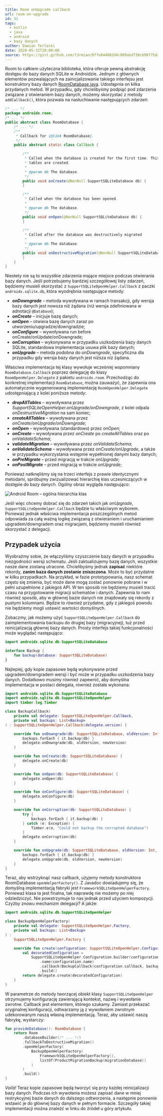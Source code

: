 ```yaml
---
title: Room onUpgrade callback
url: room-on-upgrade
id: 31
tags:
  - kotlin
  - java
  - android
  - bazy danych
author: Damian Terlecki
date: 2020-05-31T20:00:00
source: https://gist.github.com/t3rmian/8ffe844882d4c009abd730cb98f75dac
---
```


Room to całkiem użyteczna biblioteka, która oferuje pewną abstrakcję dostępu do bazy danych SQLite w Androidzie.
Jednym z głównych elementów pozwalających na zainicjalizowanie takiego interfejsu jest konstruktory bazy danych [RoomDatabase.java](https://android.googlesource.com/platform/frameworks/support/+/androidx-master-dev/room/runtime/src/main/java/androidx/room/RoomDatabase.java). Udostępnia on kilka przydanych metod. W przypadku, gdy chcielibyśmy podpiąć pod zdarzenia związane z otwieraniem bazy danych, możemy skorzystać z metody `addCallback()`, która pozwala na nasłuchiwanie następujących zdarzeń:

```java
/* ... */
package androidx.room;
/* ... */
public abstract class RoomDatabase {
    /* ... */
    /**
     * Callback for {@link RoomDatabase}.
     */
    public abstract static class Callback {

        /**
         * Called when the database is created for the first time. This is called after all the
         * tables are created.
         *
         * @param db The database.
         */
        public void onCreate(@NonNull SupportSQLiteDatabase db) {
        }

        /**
         * Called when the database has been opened.
         *
         * @param db The database.
         */
        public void onOpen(@NonNull SupportSQLiteDatabase db) {
        }

        /**
         * Called after the database was destructively migrated
         *
         * @param db The database.
         */
        public void onDestructiveMigration(@NonNull SupportSQLiteDatabase db){
        }
    }
}
```

Niestety nie są to wszystkie zdarzenia mające miejsce podczas otwierania bazy danych. Jeśli potrzebujemy bardziej szczegółowej listy zdarzeń, będziemy musieli skorzystać z `SupportSQLiteOpenHelper.Callback` z paczki `androidx.sqlite.db`, która wyodrębnia następujące metody:
- ***onDowngrade*** – metoda wywoływana w ramach transakcji, gdy wersja bazy danych jest nowsza niż żądana (niż wersja zdefiniowana w adnotacji `@Database`);
- ***onCreate*** – inicjuje bazę danych;
- ***onOpen*** – otwiera bazę danych zaraz po utworzeniu/upgradzie/downgradzie;
- ***onConfigure*** – wywoływana run before onCreate/onUpdate/onDowngrade;
- ***onCorruption*** – wykonywana w przypadku uszkodzenia bazy danych SQLite, standardowa implementacja usuwa plik bazy danych;
- ***onUpgrade*** – metoda podobna do *onDowngrade*, specyficzna dla przypadku gdy wersja bazy danych jest niższa niż żądana.

Właściwa implementacja tej klasy wywołuje wcześniej wspomniany `RoomDatabase.Callback` poprzez delegację do klasy `RoomOpenHelper.Delegate` z pakietu `androidx.room`. Przechodząc do konkretnej implementacji `RoomDatabase`, można zauważyć, że zapewnia ona automatycznie wygenerowaną implementację `RoomOpenHelper.Delegate` udostępniającą z kolei poniższe metody:
- ***dropAllTables*** – wywoływana przez *SupportSQLiteOpenHelper.onUpgrade/onDowngrade*, z kolei odpala *onDestructiveMigration* na sam koniec;
- ***createAllTables*** – wywoływana przez *onCreate/onUpgrade/onDowngrade*;
- ***onOpen*** – wywoływana (standardowo) przez *onOpen*;
- ***onCreate*** – wywoływana przez *onCreate* po *createAllTables* oraz po *onValidateSchema*;
- ***validateMigration*** – wywoływana przez *onValidateSchema*;
- ***onValidateSchema*** – wywoływana przez *onCreate/onUpgrade*, a także w przypadku wykorzystania wstępnie wypełnionej danymi bazy danych;
- ***onPreMigrate*** – przed migracją w trakcie *onUpgrade*;
- ***onPostMigrate*** – przed migracją w trakcie *onUpgrade*;

Ponieważ natknęliśmy się na trzeci interfejs z prawie identycznymi metodami, spróbujmy zwizualizować hierarchię klas uczesniczących w dostępie do bazy danych. Ogólny obraz wygląda następująco:

<img src="/img/hq/room-upgrade-callback.svg" loading="lazy" alt="Android Room – ogólna hierarchia klas" title="Android Room – ogólna hierarchia klas">

Jeśli więc chcemy dobrać się do zdarzeń takich jak *onUpgrade*, `SupportSQLiteOpenHelper.Callback` będzie tu właściwym wyborem. Ponieważ jednak właściwa implementacja poszczególnych metod odpowiada za całą ważną logikę związaną z otwieraniem i uruchamianiem upgradem/downgradem oraz migracjami, będziemy musieli również skorzystać z delegacji.

## Przypadek użycia

Wyobraźmy sobie, że włączyliśmy czyszczenie bazy danych w przypadku niezgodności wersji schematu. Jeśli zaktualizujemy bazę danych, wszystkie nasze dane zostaną utracone. Chcielibyśmy jednak **zapisać** niektóre rekordy, **zanim baza danych zostanie zniszczona**. Może to być przydatne w kilku przypadkach. Na przykład, w fazie prototypowania, nasz schemat często się zmienia, być może dane mogą zostać ponownie pobrane i w pełni uzupełnione z jakiegoś API. W ten sposób nie będziemy musieli tracić czasu na przygotowanie migracji schematów i danych. Zapewnia to nam również sposób, aby w głównej bazie danych nie znajdowały się rekordy z pustymi kolumnami. Będzie to również przydatne, gdy z jakiegoś powodu nie będziemy mogli ustawić wartości domyślnych.

Zobaczmy, jak możemy użyć `SupportSQLiteOpenHelper.Callback` do zaimplementowania backupu do drugiej bazy (migracyjnej), tuż przed reinicjalizacją głównej bazy danych. Prosty interfejs takiej funkcjonalności może wyglądać następująco:

```kotlin
import androidx.sqlite.db.SupportSQLiteDatabase

interface Backup {
    fun backup(database: SupportSQLiteDatabase)
}
```

Najlepiej, gdy kopie zapasowe będą wykonywane przed upgradem/downgradem wersji i być może w przypadku uszkodzenia bazy danych. Dodatkowo musimy również zapewnić, aby domyślna implementacja w postaci delegata, również została wykonana:

```kotlin
import androidx.sqlite.db.SupportSQLiteDatabase
import androidx.sqlite.db.SupportSQLiteOpenHelper
import timber.log.Timber

class BackupCallback(
    private val delegate: SupportSQLiteOpenHelper.Callback,
    private val backups: List<Backup>
) : SupportSQLiteOpenHelper.Callback(delegate.version) {

    override fun onDowngrade(db: SupportSQLiteDatabase, oldVersion: Int, newVersion: Int) {
        backups.forEach { it.backup(db) }
        delegate.onDowngrade(db, oldVersion, newVersion)
    }

    override fun onCreate(db: SupportSQLiteDatabase) {
        delegate.onCreate(db)
    }

    override fun onOpen(db: SupportSQLiteDatabase) {
        delegate.onOpen(db)
    }

    override fun onConfigure(db: SupportSQLiteDatabase) {
        delegate.onConfigure(db)
    }

    override fun onCorruption(db: SupportSQLiteDatabase) {
        try {
            backups.forEach { it.backup(db) }
        } catch (e: Exception) {
            Timber.e(e, "Could not backup the corrupted database")
        }
        delegate.onCorruption(db)
    }

    override fun onUpgrade(db: SupportSQLiteDatabase, oldVersion: Int, newVersion: Int) {
        backups.forEach { it.backup(db) }
        delegate.onUpgrade(db, oldVersion, newVersion)
    }
}
```

Teraz, aby wstrzyknąć nasz callback, użyjemy metody konstruktora RoomDatabase `openHelperFactory()`. Z Javadoc dowiadujemy się, że domyślną implementacją fabryki jest `FrameworkSQLiteOpenHelperFactory`. Ponieważ klasa ta jest finalna, tak naprawdę nie możemy po niej odziedziczyć. Nie powstrzymuje to nas jednak przed użyciem kompozycji. Czyżby znowu mechanizm delegacji? A jakże:

```kotlin
import androidx.sqlite.db.SupportSQLiteOpenHelper

class BackupOpenHelperFactory(
    private val delegate: SupportSQLiteOpenHelper.Factory,
    private val backups: List<Backup>
) :
    SupportSQLiteOpenHelper.Factory {

    override fun create(configuration: SupportSQLiteOpenHelper.Configuration): SupportSQLiteOpenHelper {
        val decoratedConfiguration =
            SupportSQLiteOpenHelper.Configuration.builder(configuration.context)
                .name(configuration.name)
                .callback(BackupCallback(configuration.callback, backups))
                .build()
        return delegate.create(decoratedConfiguration)
    }
}
```

W parametrze do metody tworzącej obiekt klasy `SupportSQLiteOpenHelper` otrzymujemy konfigurację zawierającą kontekst, nazwę i wywołanie zwrotne. Callback jest elementem, którego szukamy. Zamiast przekazać oryginalnej konfiguracji, odtwarzamy ją z wywołaniem zwrotnym udekorowanym naszą własną implementacją. Teraz, aby ustawić naszą fabrykę, wystarczy:

```kotlin
fun provideDatabase(): RoomDatabase {
    return Room
        .databaseBuilder(/* ... */)
        .fallbackToDestructiveMigration()
        .openHelperFactory(
            BackupOpenHelperFactory(
                FrameworkSQLiteOpenHelperFactory(),
                listOf(ProductMigrationBackup(migrationDatabase))
            )
        )
        .build()
}
```

*Voilà!* Teraz kopie zapasowe będą tworzyć się przy każdej reinicjalizacji bazy danych. Podczas ich wywołania możesz zapisać dane w mniej restrykcyjnej bazie danych do dalszego odtworzenia, a następnie ponownie wstawić je do głównej bazy danych w pełnym formacie. Szczegóły takiej implementacji można znaleźć w linku do źródeł u góry artykułu.